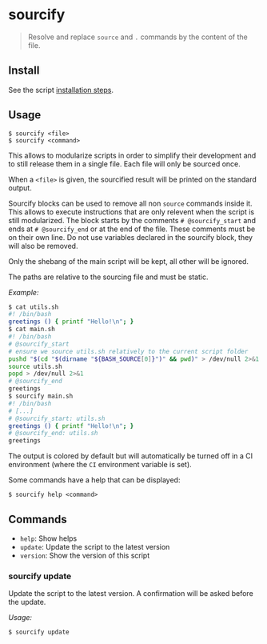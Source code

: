 # sourcify

> Resolve and replace `source` and `.` commands by the content of the file.

## Install

See the script [installation steps](https://github.com/simonrelet/scripts/tree/master/README.md).

## Usage

```
$ sourcify <file>
$ sourcify <command>
```

This allows to modularize scripts in order to simplify their development and to still release them in a single file.
Each file will only be sourced once.

When a `<file>` is given, the sourcified result will be printed on the standard output.

Sourcify blocks can be used to remove all non `source` commands inside it.
This allows to execute instructions that are only relevent when the script is still modularized.
The block starts by the comments `# @sourcify_start` and ends at `# @sourcify_end` or at the end of the file.
These comments must be on their own line.
Do not use variables declared in the sourcify block, they will also be removed.

Only the shebang of the main script will be kept, all other will be ignored.

The paths are relative to the sourcing file and must be static.

_Example:_

```sh
$ cat utils.sh
#! /bin/bash
greetings () { printf "Hello!\n"; }
$ cat main.sh
#! /bin/bash
# @sourcify_start
# ensure we source utils.sh relatively to the current script folder
pushd "$(cd "$(dirname "${BASH_SOURCE[0]}")" && pwd)" > /dev/null 2>&1
source utils.sh
popd > /dev/null 2>&1
# @sourcify_end
greetings
$ sourcify main.sh
#! /bin/bash
# [...]
# @sourcify_start: utils.sh
greetings () { printf "Hello!\n"; }
# @sourcify_end: utils.sh
greetings
```

The output is colored by default but will automatically be turned off in a CI environment (where the `CI` environment variable is set).

Some commands have a help that can be displayed:

```
$ sourcify help <command>
```

## Commands

  * `help`: Show helps
  * `update`: Update the script to the latest version
  * `version`: Show the version of this script

### sourcify update

Update the script to the latest version.
A confirmation will be asked before the update.

_Usage:_

```
$ sourcify update
```
